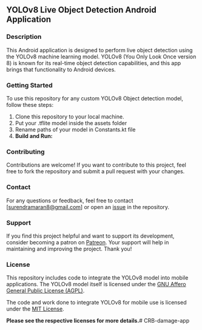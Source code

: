 ## YOLOv8 Live Object Detection Android Application

### Description
This Android application is designed to perform live object detection using the YOLOv8 machine learning model. YOLOv8 (You Only Look Once version 8) is known for its real-time object detection capabilities, and this app brings that functionality to Android devices.

### Getting Started
To use this repository for any custom YOLOv8 Object detection model, follow these steps:
1. Clone this repository to your local machine.
2. Put your .tflite model inside the assets folder
3. Rename paths of your model in Constants.kt file
4. **Build and Run:**

### Contributing
Contributions are welcome! If you want to contribute to this project, feel free to fork the repository and submit a pull request with your changes.

### Contact
For any questions or feedback, feel free to contact [surendramaran8@gmail.com] or open an [issue](https://github.com/surendramaran/YOLO/issues/new) in the repository.

### Support
If you find this project helpful and want to support its development, consider becoming a patron on [Patreon](https://www.patreon.com/SurendraMaran). Your support will help in maintaining and improving the project. Thank you!

### License

This repository includes code to integrate the YOLOv8 model into mobile applications. The YOLOv8 model itself is licensed under the [GNU Affero General Public License (AGPL)](https://www.gnu.org/licenses/agpl-3.0.en.html).

The code and work done to integrate YOLOv8 for mobile use is licensed under the [MIT License](https://github.com/surendramaran/YOLO/blob/main/YOLOv8-Object-Detector-Android-Tflite/LICENSE).

**Please see the respective licenses for more details.**# CRB-damage-app

